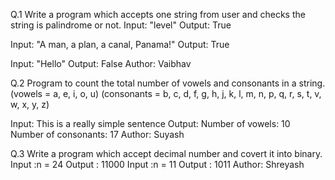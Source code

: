 Q.1 Write a program which accepts one string from user and checks the string is palindrome or not.
Input: "level"
Output: True

Input: "A man, a plan, a canal, Panama!"
Output: True

Input: "Hello"
Output: False
Author: Vaibhav

Q.2 Program to count the total number of vowels and consonants in a string.
(vowels = a, e, i, o, u)
(consonants = b, c, d, f, g, h, j, k, l, m, n, p, q, r, s, t, v, w, x, y, z)

Input: This is a really simple sentence
Output: Number of vowels: 10
        Number of consonants: 17
Author: Suyash

Q.3 Write a program which accept decimal number and covert it into binary.
Input :n = 24
Output : 11000
Input :n = 11
Output : 1011
Author: Shreyash
